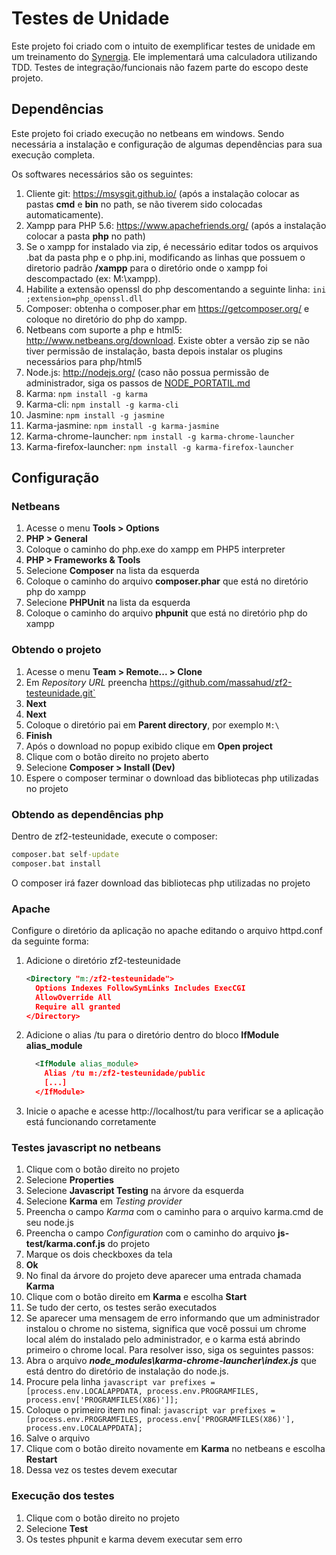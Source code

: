 Testes de Unidade
=================
Este projeto foi criado com o intuito de exemplificar testes de unidade em um treinamento do [Synergia](http://synergia.dcc.ufmg.br).
Ele implementará uma calculadora utilizando TDD.
Testes de integração/funcionais não fazem parte do escopo deste projeto.

Dependências
------------
Este projeto foi criado execução no netbeans em windows. Sendo necessária a instalação e configuração de algumas dependências para sua execução completa.

Os softwares necessários são os seguintes:

1. Cliente git: https://msysgit.github.io/ (após a instalação colocar as pastas **cmd** e **bin** no path, se não tiverem sido colocadas automaticamente).
2. Xampp para PHP 5.6: https://www.apachefriends.org/ (após a instalação colocar a pasta **php** no path)
  1. Se o xampp for instalado via zip, é necessário editar todos os arquivos .bat da pasta php e o php.ini, modificando as linhas que possuem o diretorio padrão **/xampp** para o diretório onde o xampp foi descompactado (ex: M:\xampp).
  2. Habilite a extensão openssl do php descomentando a seguinte linha:
    ```ini
      ;extension=php_openssl.dll
    ```
4. Composer: obtenha o composer.phar em https://getcomposer.org/ e coloque no diretório do php do xampp.
5. Netbeans com suporte a php e html5: http://www.netbeans.org/download. Existe obter a versão zip se não tiver permissão de instalação, basta depois instalar os plugins necessários para php/html5
6. Node.js: http://nodejs.org/ (caso não possua permissão de administrador, siga os passos de [NODE_PORTATIL.md](NODE_PORTATIL.md)
7. Karma:  `npm install -g karma`
8. Karma-cli:  `npm install -g karma-cli`
9. Jasmine: `npm install -g jasmine`
10. Karma-jasmine:  `npm install -g karma-jasmine`
11. Karma-chrome-launcher: `npm install -g karma-chrome-launcher`
12. Karma-firefox-launcher: `npm install -g karma-firefox-launcher`

Configuração
-----------------------

### Netbeans ###

1. Acesse o menu **Tools > Options**
2. **PHP > General**
4. Coloque o caminho do php.exe do xampp em PHP5 interpreter
5. **PHP > Frameworks & Tools**
6. Selecione **Composer** na lista da esquerda
7. Coloque o caminho do arquivo **composer.phar** que está no diretório php do xampp
8. Selecione **PHPUnit** na lista da esquerda
9. Coloque o caminho do arquivo **phpunit** que está no diretório php do xampp


### Obtendo o projeto ###

1. Acesse o menu **Team > Remote... > Clone**
2. Em *Repository URL* preencha  https://github.com/massahud/zf2-testeunidade.git`
3. **Next**
4. **Next**
5. Coloque o diretório pai em **Parent directory**, por exemplo `M:\`
6. **Finish**
7. Após o download no popup exibido clique em **Open project**
8. Clique com o botão direito no projeto aberto
9. Selecione **Composer > Install (Dev)**
10. Espere o composer terminar o download das bibliotecas php utilizadas no projeto


### Obtendo as dependências php ###
Dentro de zf2-testeunidade, execute o composer:
```bat
composer.bat self-update
composer.bat install
```
O composer irá fazer download das bibliotecas php utilizadas no projeto

### Apache ###
Configure o diretório da aplicação no apache editando o arquivo httpd.conf da seguinte forma:

1. Adicione o diretório zf2-testeunidade
    ```xml
    <Directory "m:/zf2-testeunidade">
      Options Indexes FollowSymLinks Includes ExecCGI
      AllowOverride All
      Require all granted
    </Directory>
    ```
2. Adicione o alias /tu para o diretório dentro do bloco **IfModule alias_module**
    ```xml
      <IfModule alias_module>
        Alias /tu m:/zf2-testeunidade/public
        [...]
      </IfModule>
    ```
3. Inicie o apache e acesse http://localhost/tu para verificar se a aplicação está funcionando corretamente

### Testes javascript no netbeans ###

1. Clique com o botão direito no projeto
2. Selecione **Properties**
3. Selecione **Javascript Testing** na árvore da esquerda
4. Selecione **Karma** em *Testing provider*
5. Preencha o campo *Karma* com o caminho para o arquivo karma.cmd de seu node.js
6. Preencha o campo *Configuration* com o caminho do arquivo **js-test/karma.conf.js** do projeto
7. Marque os dois checkboxes da tela
8. **Ok**
9. No final da árvore do projeto deve aparecer uma entrada chamada **Karma**
10. Clique com o botão direito em **Karma** e escolha **Start**
11. Se tudo der certo, os testes serão executados
12. Se aparecer uma mensagem de erro informando que um administrador instalou o chrome no sistema, significa que você possui um chrome local além do instalado pelo administrador, e o karma está abrindo primeiro o chrome local. Para resolver isso, siga os seguintes passos:
  1. Abra o arquivo ***node_modules\karma-chrome-launcher\index.js*** que está dentro do diretório de instalação do node.js.
  2. Procure pela linha
    ```javascript
    var prefixes = [process.env.LOCALAPPDATA, process.env.PROGRAMFILES, process.env['PROGRAMFILES(X86)']];
    ```
  3. Coloque o primeiro item no final:
    ```javascript
    var prefixes = [process.env.PROGRAMFILES, process.env['PROGRAMFILES(X86)'], process.env.LOCALAPPDATA];
    ```
  4. Salve o arquivo
  5.  Clique com o botão direito novamente em **Karma** no netbeans e escolha **Restart**
  6. Dessa vez os testes devem executar

### Execução dos testes ###

1. Clique com o botão direito no projeto
2. Selecione **Test**
3. Os testes phpunit e karma devem executar sem erro


